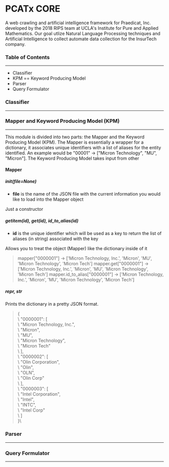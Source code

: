 # PCATx CORE

A web crawling and artificial intelligence framework for Praedicat, Inc. developed by the 2018 RIPS team at UCLA's Institute for Pure and Applied Mathematics. Our goal utlize Natural Language Processing techniques and Artificial Intelligence to collect automate data collection for the InsurTech company.

### Table of Contents
---------------------
* Classifier
* KPM == Keyword Producing Model
* Parser
* Query Formulator

### Classifier
--------------

### Mapper and Keyword Producing Model (KPM)
--------------------------------------------

This module is divided into two parts: the Mapper and the Keyword Producing Model (KPM). The Mapper is essentially a wrapper for a dictionary, it associates unique identifiers with a list of aliases for the entity identified. An example would be "00001" -> ["Micron Technology", "MU", "Micron"]. The Keyword Producing Model takes input from other 

#### **Mapper**

##### __init__(file=None)

* **file** is the name of the JSON file with the current information you would like to load into the Mapper object

Just a constructor

##### __getitem__(id), get(id), id_to_alias(id)

* **id** is the unique identifier which will be used as a key to return the list of aliases (in string) associated with the key

Allows you to treat the object (Mapper) like the dictionary inside of it

> mapper["0000001"] -> ['Micron Technology, Inc.', 'Micron', 'MU', 'Micron Technology', 'Micron Tech']
> mapper.get["0000001"] -> ['Micron Technology, Inc.', 'Micron', 'MU', 'Micron Technology', 'Micron Tech']
> mapper.id_to_alias["0000001"] -> ['Micron Technology, Inc.', 'Micron', 'MU', 'Micron Technology', 'Micron Tech']

##### __repr__, __str__

Prints the dictionary in a pretty JSON format.

> {\
\    "0000001": [\
\        "Micron Technology, Inc.",\
\        "Micron",\
\        "MU",\
\        "Micron Technology",\
\        "Micron Tech"\
\    ],\
\    "0000002": [\
\        "Olin Corporation",\
\        "Olin",\
\        "OLN",\
\        "Olin Corp"\
\    ],\
\    "0000003": [\
\        "Intel Corporation",\
\        "Intel",\
\        "INTC",\
\        "Intel Corp"\
\    ]\
}\

### Parser
----------

### Query Formulator
------------------------------------


